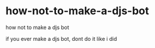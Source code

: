 # how-not-to-make-a-djs-bot
how not to make a djs bot

if you ever make a djs bot, dont do it like i did
